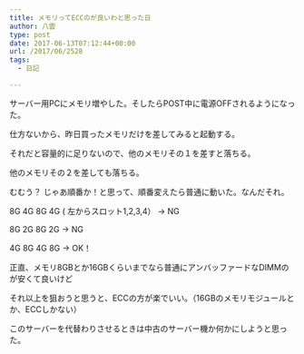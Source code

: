 ```yaml
---
title: メモリってECCのが良いわと思った日
author: 八雲
type: post
date: 2017-06-13T07:12:44+00:00
url: /2017/06/2528
tags:
  - 日記

---
```

サーバー用PCにメモリ増やした。そしたらPOST中に電源OFFされるようになった。
  
仕方ないから、昨日買ったメモリだけを差してみると起動する。
  
それだと容量的に足りないので、他のメモリその１を差すと落ちる。
  
他のメモリその２を差しても落ちる。

むむう？ じゃあ順番か！と思って、順番変えたら普通に動いた。なんだそれ。
  
8G 4G 8G 4G ( 左からスロット1,2,3,4） -> NG
  
8G 2G 8G 2G -> NG
  
4G 8G 4G 8G -> OK！

正直、メモリ8GBとか16GBくらいまでなら普通にアンバッファードなDIMMのが安くて良いけど
  
それ以上を狙おうと思うと、ECCの方が楽でいい。（16GBのメモリモジュールとか、ECCしかない）
  
このサーバーを代替わりさせるときは中古のサーバー機か何かにしようと思った。
